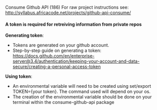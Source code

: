 Consume Github API (186)
For raw project instructions see: http://syllabus.africacode.net/projects/github-api-consume/

#### **A token is required for retreiving information from private repos** 

**Generating token**:

* Tokens are generated on your github account.
* Step-by-step guide on generating a token: https://docs.github.com/en/enterprise-server@3.4/authentication/keeping-your-account-and-data-secure/creating-a-personal-access-token

**Using token**:

* An environmental variable will need to be created using set/export TOKEN={your token}. The command used will depend on your os.
* The creation of the environmental variable should be done on your terminal within the consume-github-api package
